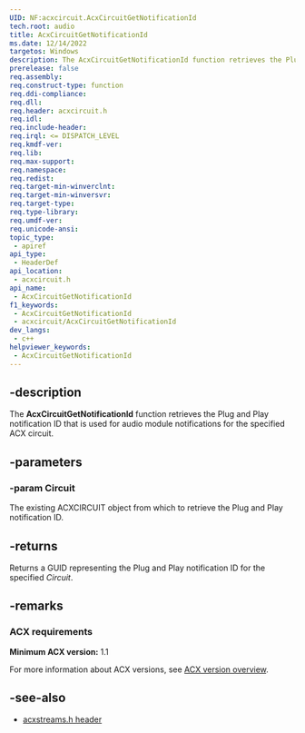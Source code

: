 ```yaml
---
UID: NF:acxcircuit.AcxCircuitGetNotificationId
tech.root: audio
title: AcxCircuitGetNotificationId
ms.date: 12/14/2022
targetos: Windows
description: The AcxCircuitGetNotificationId function retrieves the Plug and Play notification ID that is used for audio module notifications for the specified ACX circuit.
prerelease: false
req.assembly: 
req.construct-type: function
req.ddi-compliance: 
req.dll: 
req.header: acxcircuit.h
req.idl: 
req.include-header: 
req.irql: <= DISPATCH_LEVEL
req.kmdf-ver: 
req.lib: 
req.max-support: 
req.namespace: 
req.redist: 
req.target-min-winverclnt: 
req.target-min-winversvr: 
req.target-type: 
req.type-library: 
req.umdf-ver: 
req.unicode-ansi: 
topic_type:
 - apiref
api_type:
 - HeaderDef
api_location:
 - acxcircuit.h
api_name:
 - AcxCircuitGetNotificationId
f1_keywords:
 - AcxCircuitGetNotificationId
 - acxcircuit/AcxCircuitGetNotificationId
dev_langs:
 - c++
helpviewer_keywords:
 - AcxCircuitGetNotificationId
---
```


## -description

The **AcxCircuitGetNotificationId** function retrieves the Plug and Play notification ID that is used for audio module notifications for the specified ACX circuit.

## -parameters

### -param Circuit

The existing ACXCIRCUIT object from which to retrieve the Plug and Play notification ID.

## -returns

Returns a GUID representing the Plug and Play notification ID for the specified *Circuit*.

## -remarks

### ACX requirements

**Minimum ACX version:** 1.1

For more information about ACX versions, see [ACX version overview](/windows-hardware/drivers/audio/acx-version-overview).

## -see-also

- [acxstreams.h header](index.md)
